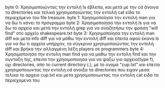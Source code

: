 byte 0: Χρησιμοποιώντας την εντολή ls έβλεπα, και μετά με την cd άνοιγα τα directories και τελικά χρησιμοποιώντας την εντολή cat είδα το περιεχόμενο του file treasure.
byte 1: Χρησιμοποίησα την εντολή man για να δω τι κάνει το πρόγραμμα
byte 2: Χρησιμοποίησα την εντολή ls για να δω το αρχείο και μετά την εντολή grep για να αναζητήσω την φράση "will find" στο αρχείο shakespeare.txt
byte 3: Χρησιμοποίησα την εντολή man diff και μετά info diff για να μάθω την εντολή diff και έπειτα αφού έκανα ls για να δω τι αρχεία υπήρχαν, τα σύγκρινα χρησιμοποιώντας την εντολή diff και βρήκα την αλλαγμένη λέξη players σε programmers
byte 4: Χρησιμοποιησα την εντολη man find για να μαθω την εντολη find και την συνταξη της, επειτα την χρησιμοποιησα για να ψαξω για αρχεια(type f), οχι directories, απο το current directory (.), με το ονομα "cup.txt" και επειτα χρησιμοποιωντας την εντολη cd ανοιξα τα directories που ειχαν μεσα τελικα το αρχειο cup.txt και μετα χρησιμοποιωντας την εντολη cat ειδα τα περιεχομενα του
